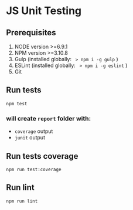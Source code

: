 # JS Unit Testing

## Prerequisites
1. NODE version >=6.9.1
2. NPM version >=3.10.8
3. Gulp (installed globally: ` > npm i -g gulp` )
4. ESLint (installed globally: ` > npm i -g eslint` )
5. Git

## Run tests
```
npm test
```
### will create `report` folder with:
* `coverage` output
* `junit` output

## Run tests coverage
```
npm run test:coverage
```

## Run lint
```
npm run lint
```
